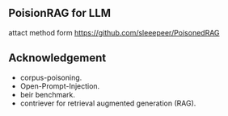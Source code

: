 ##  PoisionRAG for LLM
attact method form https://github.com/sleeepeer/PoisonedRAG

## Acknowledgement
* corpus-poisoning.
* Open-Prompt-Injection.
* beir benchmark.
* contriever for retrieval augmented generation (RAG).
